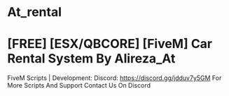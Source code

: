 # At_rental
# [FREE] [ESX/QBCORE] [FiveM] Car Rental System By Alireza_At
FiveM Scripts | Development:
          Discord:
https://discord.gg/jdduv7y5GM
For More Scripts And Support Contact Us On Discord
